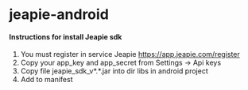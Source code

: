 jeapie-android
==============

#### Instructions for install Jeapie sdk

1. You must register in service Jeapie https://app.jeapie.com/register
2. Copy your app_key and app_secret from Settings -> Api keys
3. Copy file jeapie_sdk_v*.*.jar into dir libs in android project
4. Add to manifest